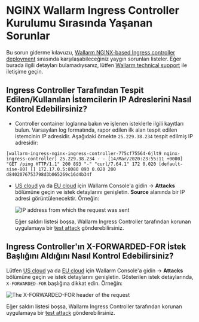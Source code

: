 # NGINX Wallarm Ingress Controller Kurulumu Sırasında Yaşanan Sorunlar

Bu sorun giderme kılavuzu, [Wallarm NGINX-based Ingress controller deployment](../admin-en/installation-kubernetes-en.md) sırasında karşılaşabileceğiniz yaygın sorunları listeler. Eğer burada ilgili detayları bulamadıysanız, lütfen [Wallarm technical support](mailto:support@wallarm.com) ile iletişime geçin.

## Ingress Controller Tarafından Tespit Edilen/Kullanılan İstemcilerin IP Adreslerini Nasıl Kontrol Edebilirsiniz?

* Controller container loglarına bakın ve işlenen isteklerle ilgili kayıtları bulun. Varsayılan log formatında, rapor edilen ilk alan tespit edilen istemcinin IP adresidir. Aşağıdaki örnekte `25.229.38.234` tespit edilmiş IP adresidir:
```
[wallarm-ingress-nginx-ingress-controller-775cf75564-6jlt9 nginx-ingress-controller] 25.229.38.234 - - [14/Mar/2020:23:55:11 +0000] "GET /ping HTTP/1.1" 200 893 "-" "curl/7.64.1" 172 0.020 [default-sise-80] [] 172.17.0.5:8080 893 0.020 200 d8402076753798d3b065269c16d4b34f 
```

* [US cloud](https://us1.my.wallarm.com) ya da [EU cloud](https://my.wallarm.com) için Wallarm Console'a gidin → **Attacks** bölümüne geçin ve istek detaylarını genişletin. **Source** alanında bir IP adresi görüntülenecektir. Örneğin:

    ![IP address from which the request was sent](../images/request-ip-address.png)

    Eğer saldırı listesi boşsa, Wallarm Ingress Controller tarafından korunan uygulamaya bir [test attack](../admin-en/installation-check-operation-en.md#2-run-a-test-attack) gönderebilirsiniz.
    
## Ingress Controller'ın X-FORWARDED-FOR İstek Başlığını Aldığını Nasıl Kontrol Edebilirsiniz?

Lütfen [US cloud](https://us1.my.wallarm.com) ya da [EU cloud](https://my.wallarm.com) için Wallarm Console'a gidin → **Attacks** bölümüne geçin ve istek detaylarını genişletin. Gösterilen istek detaylarında, `X-FORWARDED-FOR` başlığına dikkat edin. Örneğin:

![The X-FORWARDED-FOR header of the request](../images/x-forwarded-for-header.png)

Eğer saldırı listesi boşsa, Wallarm Ingress Controller tarafından korunan uygulamaya bir [test attack](../admin-en/installation-check-operation-en.md#2-run-a-test-attack) gönderebilirsiniz.